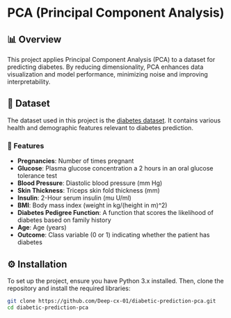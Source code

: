 # PCA (Principal Component Analysis)

## 📊 Overview

This project applies Principal Component Analysis (PCA) to a dataset for predicting diabetes. By reducing dimensionality, PCA enhances data visualization and model performance, minimizing noise and improving interpretability.

## 📂 Dataset

The dataset used in this project is the [diabetes dataset](https://github.com/Deep-cx-01/Basic_ML/blob/main/PCA/diabetes.csv). It contains various health and demographic features relevant to diabetes prediction.

### 🧬 Features

- **Pregnancies**: Number of times pregnant
- **Glucose**: Plasma glucose concentration a 2 hours in an oral glucose tolerance test
- **Blood Pressure**: Diastolic blood pressure (mm Hg)
- **Skin Thickness**: Triceps skin fold thickness (mm)
- **Insulin**: 2-Hour serum insulin (mu U/ml)
- **BMI**: Body mass index (weight in kg/(height in m)^2)
- **Diabetes Pedigree Function**: A function that scores the likelihood of diabetes based on family history
- **Age**: Age (years)
- **Outcome**: Class variable (0 or 1) indicating whether the patient has diabetes

## ⚙️ Installation

To set up the project, ensure you have Python 3.x installed. Then, clone the repository and install the required libraries:

```bash
git clone https://github.com/Deep-cx-01/diabetic-prediction-pca.git
cd diabetic-prediction-pca
